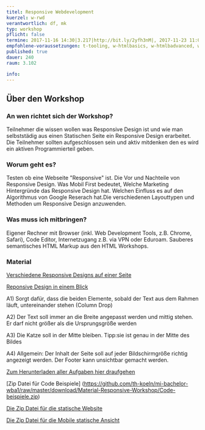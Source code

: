 ```yaml
---
titel: Responsive Webdevelopment
kuerzel: w-rwd
verantwortlich: df, mk
typ: workshop
pflicht: false
termine: 2017-11-16 14:30|3.217|http://bit.ly/2yfh3nM|, 2017-11-23 11:00|3.217||
empfohlene-voraussetzungen: t-tooling, w-htmlbasics, w-htmlbadvanced, w-cssbasics, w-cssadvanced
published: true
dauer: 240
raum: 3.102

info: 
--- 
```


## Über den Workshop

### An wen richtet sich der Workshop?
Teilnehmer die wissen wollen was Responsive Design ist und wie man selbststädig aus einen Statischen Seite ein Responsive Design erarbeitet. Die Teilnehmer sollten aufgeschlossen sein und aktiv mitdenken den es wird ein aktiven Programmierteil geben.
### Worum geht es?
Testen ob eine Webseite "Responsive" ist. Die Vor und Nachteile von Responsive Design. Was Mobil First bedeutet, Welche Marketing Hintergründe das Responsive Design hat. Welchen Einfluss es auf den Algorithmus von Google Reserach hat.Die verschiedenen Layouttypen und Methoden um Responsive Design anzuwenden.

### Was muss ich mitbringen?
Eigener Rechner mit Browser (inkl. Web Development Tools, z.B. Chrome, Safari), Code Editor, Internetzugang z.B. via VPN oder Eduroam.
Sauberes semantisches HTML Markup aus den HTML Workshops.

### Material
[Verschiedene Responsive Designs auf einer Seite ](https://bradfrost.github.io/this-is-responsive/patterns.html)

[Reponsive Design in einem Blick](https://www.responsive-webdesign.mobi/was-ist-responsive-webdesign/)

A1) Sorgt dafür, dass die beiden Elemente, sobald der Text aus dem Rahmen läuft, untereinander stehen (Column Drop)

A2) Der Text soll immer an die Breite angepasst werden und mittig stehen. Er darf nicht größer als die Ursprungsgröße werden

A3) Die Katze soll in der Mitte bleiben. Tipp:sie ist genau in der Mitte des Bildes

A4) Allgemein: Der Inhalt der Seite soll auf jeder Bildschirmgröße richtig angezeigt werden. Der Footer kann unsichtbar gemacht werden.

[Zum Herunterladen aller Aufgaben hier draufgehen](https://github.com/th-koeln/mi-bachelor-wba1/raw/master/download/Material-Responsive-Workshop/Aufgaben-Responsive.zip)

[Zip Datei für Code Beispiele] (https://github.com/th-koeln/mi-bachelor-wba1/raw/master/download/Material-Responsive-Workshop/Code-beispiele.zip)

[Die Zip Datei für die statische Website](https://github.com/th-koeln/mi-bachelor-wba1/raw/master/download/Material-Responsive-Workshop/desktop-static.zip)

[Die Zip Datei für die Mobile statische Ansicht](https://github.com/th-koeln/mi-bachelor-wba1/raw/master/download/Material-Responsive-Workshop/mobile-static.zip)



